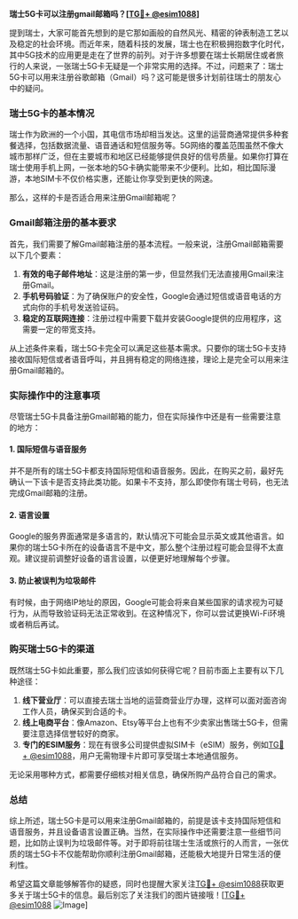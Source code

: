 **瑞士5G卡可以注册gmail邮箱吗？[[TG💪+ @esim1088](https://t.me/s/esim1088)]**

提到瑞士，大家可能首先想到的是它那如画般的自然风光、精密的钟表制造工艺以及稳定的社会环境。而近年来，随着科技的发展，瑞士也在积极拥抱数字化时代，其中5G技术的应用更是走在了世界的前列。对于许多想要在瑞士长期居住或者旅行的人来说，一张瑞士5G卡无疑是一个非常实用的选择。不过，问题来了：瑞士5G卡可以用来注册谷歌邮箱（Gmail）吗？这可能是很多计划前往瑞士的朋友心中的疑问。

### 瑞士5G卡的基本情况

瑞士作为欧洲的一个小国，其电信市场却相当发达。这里的运营商通常提供多种套餐选择，包括数据流量、语音通话和短信服务等。5G网络的覆盖范围虽然不像大城市那样广泛，但在主要城市和地区已经能够提供良好的信号质量。如果你打算在瑞士使用手机上网，一张本地的5G卡确实能带来不少便利。比如，相比国际漫游，本地SIM卡不仅价格实惠，还能让你享受到更快的网速。

那么，这样的卡是否适合用来注册Gmail邮箱呢？

### Gmail邮箱注册的基本要求

首先，我们需要了解Gmail邮箱注册的基本流程。一般来说，注册Gmail邮箱需要以下几个要素：

1. **有效的电子邮件地址**：这是注册的第一步，但显然我们无法直接用Gmail来注册Gmail。
2. **手机号码验证**：为了确保账户的安全性，Google会通过短信或语音电话的方式向你的手机号发送验证码。
3. **稳定的互联网连接**：注册过程中需要下载并安装Google提供的应用程序，这需要一定的带宽支持。

从上述条件来看，瑞士5G卡完全可以满足这些基本需求。只要你的瑞士5G卡支持接收国际短信或者语音呼叫，并且拥有稳定的网络连接，理论上是完全可以用来注册Gmail邮箱的。

### 实际操作中的注意事项

尽管瑞士5G卡具备注册Gmail邮箱的能力，但在实际操作中还是有一些需要注意的地方：

#### 1. 国际短信与语音服务
并不是所有的瑞士5G卡都支持国际短信和语音服务。因此，在购买之前，最好先确认一下该卡是否支持此类功能。如果卡不支持，那么即使你有瑞士号码，也无法完成Gmail邮箱的注册。

#### 2. 语言设置
Google的服务界面通常是多语言的，默认情况下可能会显示英文或其他语言。如果你的瑞士5G卡所在的设备语言不是中文，那么整个注册过程可能会显得不太直观。建议提前调整好设备的语言设置，以便更好地理解每个步骤。

#### 3. 防止被误判为垃圾邮件
有时候，由于网络IP地址的原因，Google可能会将来自某些国家的请求视为可疑行为，从而导致验证码无法正常收到。在这种情况下，你可以尝试更换Wi-Fi环境或者稍后再试。

### 购买瑞士5G卡的渠道

既然瑞士5G卡如此重要，那么我们应该如何获得它呢？目前市面上主要有以下几种途径：

1. **线下营业厅**：可以直接去瑞士当地的运营商营业厅办理，这样可以面对面咨询工作人员，确保买到合适的卡。
2. **线上电商平台**：像Amazon、Etsy等平台上也有不少卖家出售瑞士5G卡，但需要注意选择信誉较好的商家。
3. **专门的ESIM服务**：现在有很多公司提供虚拟SIM卡（eSIM）服务，例如[TG💪+ @esim1088](https://t.me/s/esim1088)，用户无需物理卡片即可享受瑞士本地通信服务。

无论采用哪种方式，都需要仔细核对相关信息，确保所购产品符合自己的需求。

### 总结

综上所述，瑞士5G卡是可以用来注册Gmail邮箱的，前提是该卡支持国际短信和语音服务，并且设备语言设置正确。当然，在实际操作中还需要注意一些细节问题，比如防止误判为垃圾邮件等。对于即将前往瑞士生活或旅行的人而言，一张优质的瑞士5G卡不仅能帮助你顺利注册Gmail邮箱，还能极大地提升日常生活的便利性。

希望这篇文章能够解答你的疑惑，同时也提醒大家关注[TG💪+ @esim1088](https://t.me/s/esim1088)获取更多关于瑞士5G卡的信息。最后别忘了关注我们的图片链接哦！[[TG💪+ @esim1088](https://t.me/s/esim1088) ![Image](https://i.postimg.cc/4NQfJmqS/Snipaste-2025-05-13-00-14-12.png)]